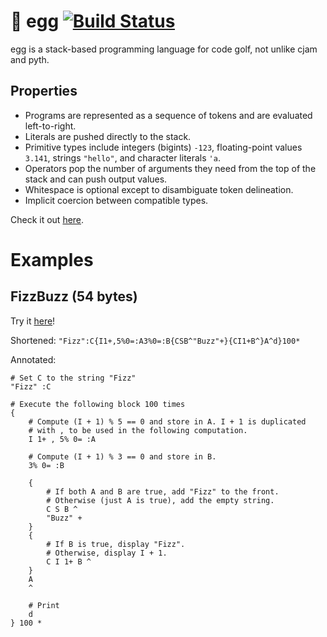 🥚 egg [![Build Status](https://travis-ci.org/forestbelton/egg.svg?branch=master)](https://travis-ci.org/forestbelton/egg)
===

egg is a stack-based programming language for code golf, not unlike cjam and pyth.

Properties
----------

* Programs are represented as a sequence of tokens and are evaluated left-to-right.
* Literals are pushed directly to the stack.
* Primitive types include integers (bigints) `-123`, floating-point values `3.141`, strings `"hello"`, and character literals `'a`.
* Operators pop the number of arguments they need from the top of the stack and can push output values.
* Whitespace is optional except to disambiguate token delineation.
* Implicit coercion between compatible types.

Check it out [here](https://forestbelton.github.io/egg/).

Examples
========

FizzBuzz (54 bytes)
--------

Try it [here](https://forestbelton.github.io/egg/?try="Fizz"%3AC%7BI1%2B%2C5%250%3D%3AA3%250%3D%3AB%7BCSB%5E"Buzz"C%7D%7BCI1%2BB%5E%7DA%5Ed%7D100*#interpreter)!

Shortened: `"Fizz":C{I1+,5%0=:A3%0=:B{CSB^"Buzz"+}{CI1+B^}A^d}100*`

Annotated:
```
# Set C to the string "Fizz"
"Fizz" :C

# Execute the following block 100 times
{
    # Compute (I + 1) % 5 == 0 and store in A. I + 1 is duplicated
    # with , to be used in the following computation.
    I 1+ , 5% 0= :A

    # Compute (I + 1) % 3 == 0 and store in B.
    3% 0= :B

    {
        # If both A and B are true, add "Fizz" to the front.
        # Otherwise (just A is true), add the empty string.
        C S B ^
        "Buzz" +
    }
    {
        # If B is true, display "Fizz".
        # Otherwise, display I + 1.
        C I 1+ B ^
    }
    A
    ^

    # Print
    d
} 100 *

```
